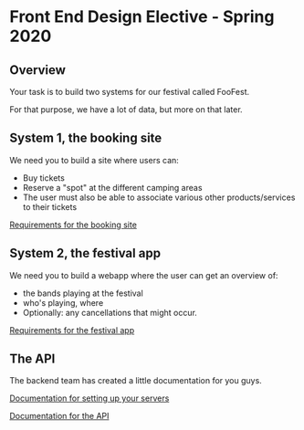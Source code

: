 # Front End Design Elective - Spring 2020

## Overview

Your task is to build two systems for our festival called FooFest.

For that purpose, we have a lot of data, but more on that later.

## System 1, the booking site

We need you to build a site where users can:

- Buy tickets
- Reserve a "spot" at the different camping areas
- The user must also be able to associate various other products/services to their tickets

[Requirements for the booking site](FORM-REQUIREMENTS.md)

## System 2, the festival app

We need you to build a webapp where the user can get an overview of:

- the bands playing at the festival
- who's playing, where
- Optionally: any cancellations that might occur.

[Requirements for the festival app](APP-REQUIREMENTS.md)

## The API

The backend team has created a little documentation for you guys.

[Documentation for setting up your servers](DEPLOYMENT.md)

[Documentation for the API](https://jonasholbech.github.io/Frontend-Exam-Spring-2022-API-Docs/)
